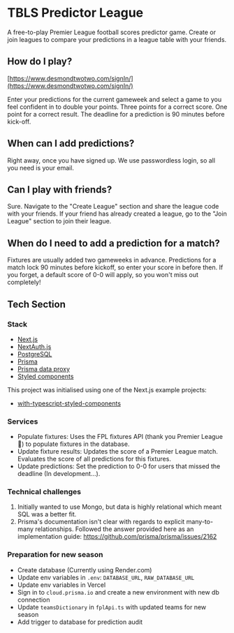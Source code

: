 # TBLS Predictor League

A free-to-play Premier League football scores predictor game. Create or join leagues to compare your predictions in a league table with your friends.

## How do I play?

[https://www.desmondtwotwo.com/signIn/](https://www.desmondtwotwo.com/signIn/)

Enter your predictions for the current gameweek and select a game to you feel confident in to double your points. Three points for a correct score. One point for a correct result. The deadline for a prediction is 90 minutes before kick-off.

## When can I add predictions?

Right away, once you have signed up. We use passwordless login, so all you need is your email.

## Can I play with friends?

Sure. Navigate to the "Create League" section and share the league code with your friends. If your friend has already created a league, go to the "Join League" section to join their league.

## When do I need to add a prediction for a match?

Fixtures are usually added two gameweeks in advance. Predictions for a match lock 90 minutes before kickoff, so enter your score in before then. If you forget, a default score of 0-0 will apply, so you won't miss out completely!

## Tech Section

### Stack

- [Next.js](https://nextjs.org/)
- [NextAuth.js](https://github.com/nextauthjs/next-auth)
- [PostgreSQL](https://www.postgresql.org/)
- [Prisma](https://www.prisma.io/)
- [Prisma data proxy](https://www.prisma.io/docs/concepts/components/prisma-data-platform)
- [Styled components](https://styled-components.com/)

This project was initialised using one of the Next.js example projects:

- [with-typescript-styled-components](https://github.com/vercel/next.js/tree/canary/examples/with-typescript-styled-components)

### Services

- Populate fixtures: Uses the FPL fixtures API (thank you Premier League :pray:) to populate fixtures in the database.
- Update fixture results: Updates the score of a Premier League match. Evaluates the score of all predictions for this fixtures.
- Update predictions: Set the prediction to 0-0 for users that missed the deadline (In development...).

### Technical challenges

1. Initially wanted to use Mongo, but data is highly relational which meant SQL was a better fit.
1. Prisma's documentation isn't clear with regards to explicit many-to-many relationships. Followed the answer provided here as an implementation guide: https://github.com/prisma/prisma/issues/2162

### Preparation for new season

- Create database (Currently using Render.com)
- Update env variables in `.env`: `DATABASE_URL`, `RAW_DATABASE_URL`
- Update env variables in Vercel
- Sign in to `cloud.prisma.io` and create a new environment with new db connection
- Update `teamsDictionary` in `fplApi.ts` with updated teams for new season
- Add trigger to database for prediction audit
